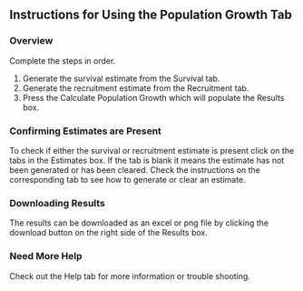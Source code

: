 <!---
# Copyright 2022-2023 Integrated Ecological Research and Poisson Consulting Ltd.
# Copyright 2024 Province of Alberta
#
# Licensed under the Apache License, Version 2.0 (the 'License');
# you may not use this file except in compliance with the License.
# You may obtain a copy of the License at
#
# http://www.apache.org/licenses/LICENSE-2.0
#
# Unless required by applicable law or agreed to in writing, software
# distributed under the License is distributed on an 'AS IS' BASIS,
# WITHOUT WARRANTIES OR CONDITIONS OF ANY KIND, either express or implied.
# See the License for the specific language governing permissions and
# limitations under the License.
-->

## Instructions for Using the Population Growth Tab

### Overview

Complete the steps in order. 

1. Generate the survival estimate from the Survival tab.
2. Generate the recruitment estimate from the Recruitment tab.
3. Press the Calculate Population Growth which will populate the Results box.

### Confirming Estimates are Present

To check if either the survival or recruitment estimate is present click on the
tabs in the Estimates box. If the tab is blank it means the estimate has not
been generated or has been cleared. Check the instructions on the corresponding
tab to see how to generate or clear an estimate.

### Downloading Results

The results can be downloaded as an excel or png file by clicking the download
button on the right side of the Results box.

### Need More Help

Check out the Help tab for more information or trouble shooting. 
